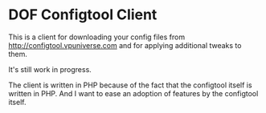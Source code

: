 # DOF Configtool Client

This is a client for downloading your config files from http://configtool.vpuniverse.com and for applying additional tweaks to them.

It's still work in progress.

The client is written in PHP because of the fact that the configtool itself is written in PHP.
And I want to ease an adoption of features by the configtool itself.
